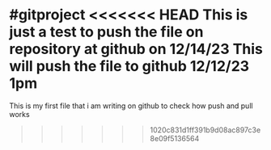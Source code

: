 #gitproject
<<<<<<< HEAD
This is just a test to push the file on repository at github on 12/14/23
This will push the file to github 12/12/23 1pm
=======
This is my first file that i am writing on github to check how push and pull works
>>>>>>> 1020c831d1ff391b9d08ac897c3e8e09f5136564
